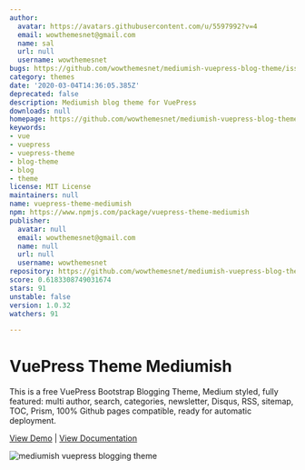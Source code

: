 ```yaml
---
author:
  avatar: https://avatars.githubusercontent.com/u/5597992?v=4
  email: wowthemesnet@gmail.com
  name: sal
  url: null
  username: wowthemesnet
bugs: https://github.com/wowthemesnet/mediumish-vuepress-blog-theme/issues
category: themes
date: '2020-03-04T14:36:05.385Z'
deprecated: false
description: Mediumish blog theme for VuePress
downloads: null
homepage: https://github.com/wowthemesnet/mediumish-vuepress-blog-theme#readme
keywords:
- vue
- vuepress
- vuepress-theme
- blog-theme
- blog
- theme
license: MIT License
maintainers: null
name: vuepress-theme-mediumish
npm: https://www.npmjs.com/package/vuepress-theme-mediumish
publisher:
  avatar: null
  email: wowthemesnet@gmail.com
  name: null
  url: null
  username: wowthemesnet
repository: https://github.com/wowthemesnet/mediumish-vuepress-blog-theme
score: 0.6183308749031674
stars: 91
unstable: false
version: 1.0.32
watchers: 91

---
```



# VuePress Theme Mediumish

This is a free VuePress Bootstrap Blogging Theme, Medium styled, fully featured: multi author, search, categories, newsletter, Disqus, RSS, sitemap, TOC, Prism, 100% Github pages compatible, ready for automatic deployment.

[View Demo](https://wowthemesnet.github.io/vuepress-theme-mediumish/) | [View Documentation](https://bootstrapstarter.com/vuepress-theme-mediumish/)

![mediumish vuepress blogging theme](https://wowthemesnet.github.io/vuepress-theme-mediumish/assets/img/screenshot.jpg)
